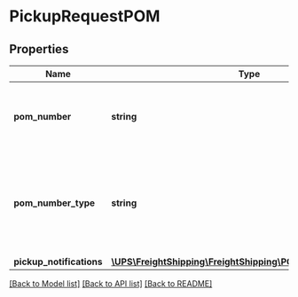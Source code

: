 # PickupRequestPOM

## Properties
Name | Type | Description | Notes
------------ | ------------- | ------------- | -------------
**pom_number** | **string** | An identifier associated to the pickup request (may or may not be created by the user) | 
**pom_number_type** | **string** | Identifies the kind of number used to identify the POM shipment. For valid values, see POMNumberType Values in the Appendix. | 
**pickup_notifications** | [**\UPS\FreightShipping\FreightShipping\POMPickupNotifications**](POMPickupNotifications.md) |  | 

[[Back to Model list]](../../README.md#documentation-for-models) [[Back to API list]](../../README.md#documentation-for-api-endpoints) [[Back to README]](../../README.md)

